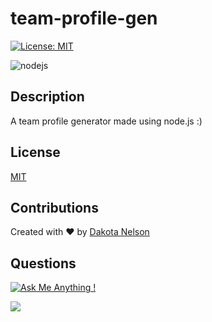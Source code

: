 # team-profile-gen

[![License: MIT](https://img.shields.io/badge/License-MIT-yellow.svg)](https://opensource.org/licenses/MIT)

![nodejs](https://user-images.githubusercontent.com/77229281/127579558-eac67862-88c5-4a33-ade8-f95803fb8d88.png)


## Description 

A team profile generator made using node.js :) 

## License 

[MIT](https://opensource.org/licenses/MIT)

## Contributions

Created with ❤️ by [Dakota Nelson](https://github.com/kotalilyy)

## Questions

[![Ask Me Anything !](https://img.shields.io/badge/Ask%20me-anything-1abc9c.svg)](https://GitHub.com/Naereen/ama)

<a href="mailto:kotalilyy@gmail.com?"><img src="https://img.shields.io/badge/gmail-%23DD0031.svg?&style=for-the-badge&logo=gmail&logoColor=white"/></a>